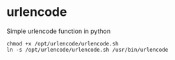 # urlencode

Simple urlencode function in python

```
chmod +x /opt/urlencode/urlencode.sh
ln -s /opt/urlencode/urlencode.sh /usr/bin/urlencode
```
